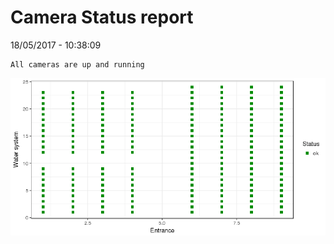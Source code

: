 Camera Status report
================
18/05/2017 - 10:38:09

    All cameras are up and running

![](camreport_files/figure-markdown_github/unnamed-chunk-2-1.png)
